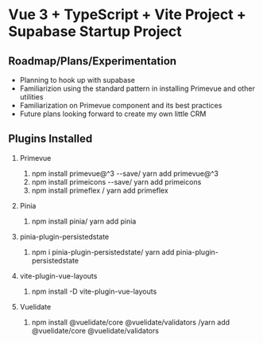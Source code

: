 # Vue 3 + TypeScript + Vite Project + Supabase Startup Project

## Roadmap/Plans/Experimentation

- Planning to hook up with supabase
- Familiarizion using the standard pattern in installing Primevue and other utilities
- Familiarization on Primevue component and its best practices
- Future plans looking forward to create my own little CRM

## Plugins Installed

1. Primevue

   1. npm install primevue@^3 --save/ yarn add primevue@^3
   2. npm install primeicons --save/ yarn add primeicons
   3. npm install primeflex / yarn add primeflex

2. Pinia

   1. npm install pinia/ yarn add pinia

3. pinia-plugin-persistedstate

   1. npm i pinia-plugin-persistedstate/ yarn add pinia-plugin-persistedstate

4. vite-plugin-vue-layouts

   1. npm install -D vite-plugin-vue-layouts

5. Vuelidate
   1. npm install @vuelidate/core @vuelidate/validators /yarn add @vuelidate/core @vuelidate/validators
